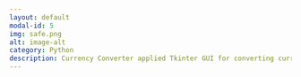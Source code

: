 ```yaml
---
layout: default
modal-id: 5
img: safe.png
alt: image-alt
category: Python
description: Currency Converter applied Tkinter GUI for converting currencies via scraped real-time foreign exchange rates using Beautiful Soup.
---
```

